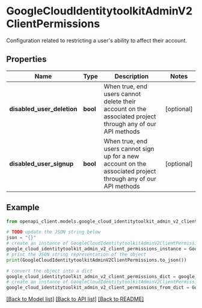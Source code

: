 # GoogleCloudIdentitytoolkitAdminV2ClientPermissions

Configuration related to restricting a user's ability to affect their account.

## Properties

Name | Type | Description | Notes
------------ | ------------- | ------------- | -------------
**disabled_user_deletion** | **bool** | When true, end users cannot delete their account on the associated project through any of our API methods | [optional] 
**disabled_user_signup** | **bool** | When true, end users cannot sign up for a new account on the associated project through any of our API methods | [optional] 

## Example

```python
from openapi_client.models.google_cloud_identitytoolkit_admin_v2_client_permissions import GoogleCloudIdentitytoolkitAdminV2ClientPermissions

# TODO update the JSON string below
json = "{}"
# create an instance of GoogleCloudIdentitytoolkitAdminV2ClientPermissions from a JSON string
google_cloud_identitytoolkit_admin_v2_client_permissions_instance = GoogleCloudIdentitytoolkitAdminV2ClientPermissions.from_json(json)
# print the JSON string representation of the object
print(GoogleCloudIdentitytoolkitAdminV2ClientPermissions.to_json())

# convert the object into a dict
google_cloud_identitytoolkit_admin_v2_client_permissions_dict = google_cloud_identitytoolkit_admin_v2_client_permissions_instance.to_dict()
# create an instance of GoogleCloudIdentitytoolkitAdminV2ClientPermissions from a dict
google_cloud_identitytoolkit_admin_v2_client_permissions_from_dict = GoogleCloudIdentitytoolkitAdminV2ClientPermissions.from_dict(google_cloud_identitytoolkit_admin_v2_client_permissions_dict)
```
[[Back to Model list]](../README.md#documentation-for-models) [[Back to API list]](../README.md#documentation-for-api-endpoints) [[Back to README]](../README.md)


